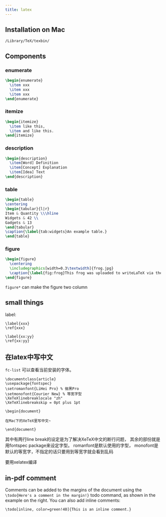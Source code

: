 ```yaml
---
title: latex
---
```


Installation on Mac
-------------------

```
/Library/TeX/texbin/
```

## Components

### enumerate

```latex
\begin{enumerate}
  \item xxx
  \item xxx
  \item xxx
\end{enumerate}
```

### itemize

```latex
\begin{itemize}
  \item like this,
  \item and like this.
\end{itemize}
```

### description

```latex
\begin{description}
  \item[Word] Definition
  \item[Concept] Explanation
  \item[Idea] Text
\end{description}
```

### table

```latex
\begin{table}
\centering
\begin{tabular}{l|r}
Item & Quantity \\\hline
Widgets & 42 \\
Gadgets & 13
\end{tabular}
\caption{\label{tab:widgets}An example table.}
\end{table}
```

### figure

```latex
\begin{figure}
  \centering
  \includegraphics[width=0.3\textwidth]{frog.jpg}
  \caption{\label{fig:frog}This frog was uploaded to writeLaTeX via the project menu.}
\end{figure}
```

`figure*` can make the figure two column

## small things

label:

```
\label{xxx}
\ref{xxx}

\label{xx:yy}
\ref{xx:yy}
```

## 在latex中写中文

`fc-list` 可以查看当前安装的字体。

```
\documentclass{article}
\usepackage{fontspec}
\setromanfont{LiHei Pro} % 俪黑Pro
\setmonofont{Courier New} % 等宽字型
\XeTeXlinebreaklocale "zh"
\XeTeXlinebreakskip = 0pt plus 1pt

\begin{document}

在Mac下的XeTeX里写中文~

\end{document}
```

其中有两行line break的设定是为了解决XeTeX中文的断行问题，
其余的部份就是用fontspec package来设定字型。
romanfont是默认使用的字型，
monofont是默认的等宽字，不指定的话只要用到等宽字就会看到乱码

要用xelatex编译

## in-pdf comment

Comments can be added to the margins of the document using the `\todo{Here's a comment in the margin!}` todo command, as shown in the example on the right. You can also add inline comments:

`\todo[inline, color=green!40]{This is an inline comment.}`
